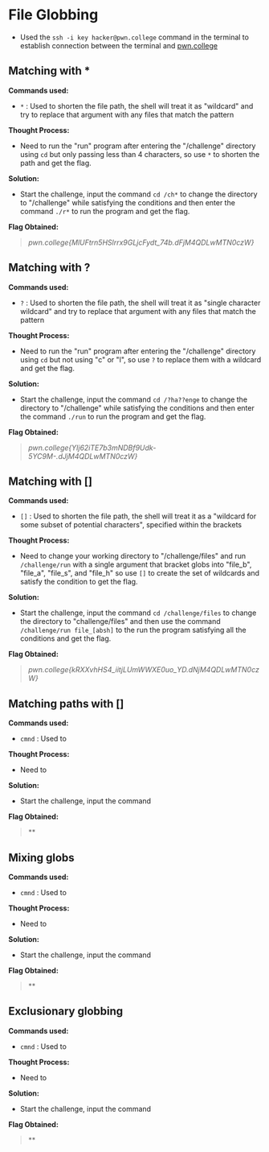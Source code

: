 # File Globbing
- Used the `ssh -i key hacker@pwn.college` command in the terminal to establish connection between the terminal and [pwn.college](https://pwn.college/)

## Matching with *
**Commands used:**
- `*`  : Used to shorten the file path, the shell will treat it as "wildcard" and try to replace that argument with any files that match the pattern

**Thought Process:**
- Need to run the "run" program after entering the "/challenge" directory using `cd` but only passing less than 4 characters, so use `*` to shorten the path and get the flag.

**Solution:**
- Start the challenge, input the command `cd /ch*` to change the directory to "/challenge" while satisfying the conditions and then enter the command `./r*` to run the program and get the flag.

**Flag Obtained:**
> *pwn.college{MlUFtrn5HSlrrx9GLjcFydt_74b.dFjM4QDLwMTN0czW}*

## Matching with ?
**Commands used:**
- `?`  : Used to shorten the file path, the shell will treat it as "single character wildcard" and try to replace that argument with any files that match the pattern  

**Thought Process:**
- Need to run the "run" program after entering the "/challenge" directory using `cd` but not using "c" or "l", so use `?` to replace them with a wildcard and get the flag. 

**Solution:**
- Start the challenge, input the command `cd /?ha??enge` to change the directory to "/challenge" while satisfying the conditions and then enter the command `./run` to run the program and get the flag.   

**Flag Obtained:**
> *pwn.college{YIj62iTE7b3mNDBf9Udk-5YC9M-.dJjM4QDLwMTN0czW}*

## Matching with []
**Commands used:**
- `[]`  : Used to shorten the file path, the shell will treat it as a "wildcard for some subset of potential characters", specified within the brackets  

**Thought Process:**
- Need to change your working directory to "/challenge/files" and run `/challenge/run` with a single argument that bracket globs into "file_b", "file_a", "file_s", and "file_h" so use `[]` to create the set of wildcards and satisfy the condition to get the flag.

**Solution:**
- Start the challenge, input the command `cd /challenge/files` to change the directory to "challenge/files" and then use the command `/challenge/run file_[absh]` to the run the program satisfying all the conditions and get the flag. 

**Flag Obtained:**
> *pwn.college{kRXXvhHS4_iitjLUmWWXE0uo_YD.dNjM4QDLwMTN0czW}*

## Matching paths with []
**Commands used:**
- `cmnd`  : Used to  

**Thought Process:**
- Need to

**Solution:**
- Start the challenge, input the command   

**Flag Obtained:**
> **

## Mixing globs
**Commands used:**
- `cmnd`  : Used to  

**Thought Process:**
- Need to

**Solution:**
- Start the challenge, input the command   

**Flag Obtained:**
> **

## Exclusionary globbing
**Commands used:**
- `cmnd`  : Used to  

**Thought Process:**
- Need to

**Solution:**
- Start the challenge, input the command   

**Flag Obtained:**
> **
